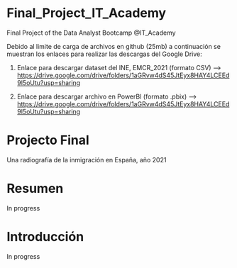 # Final_Project_IT_Academy
Final Project of the Data Analyst Bootcamp @IT_Academy

Debido al limite de carga de archivos en github (25mb) a continuación se muestran los enlaces para realizar las descargas del Google Drive:

1) Enlace para descargar dataset del INE, EMCR_2021 (formato CSV) --> https://drive.google.com/drive/folders/1aGRvw4dS45JtEyx8HAY4LCEEd9l5oUtu?usp=sharing

2) Enlace para descargar archivo en PowerBI (formato .pbix) --> https://drive.google.com/drive/folders/1aGRvw4dS45JtEyx8HAY4LCEEd9l5oUtu?usp=sharing



# Projecto Final

Una radiografía de la inmigración en España, año 2021


# Resumen

In progress

# Introducción

In progress

